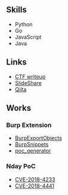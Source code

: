 ## Skills

- Python
- Go
- JavaScript
- Java

## Links

- [CTF writeup](https://ctftime.org/team/51588)
- [SlideShare](https://speakerdeck.com/howmuch515)
- [Qiita](https://qiita.com/howmuch515)

## Works

### Burp Extension

- [BurpExportObjects](https://github.com/howmuch515/BurpExportObjects)
- [BurpSnippets](https://github.com/howmuch515/BurpSnippets)
- [poc_generator](https://github.com/howmuch515/poc_generator)

### Nday PoC

- [CVE-2018-4233](https://gist.github.com/howmuch515/1ec13bb47e0c726097b790b10e4d7de6)
- [CVE-2018-4441](https://gist.github.com/howmuch515/1aecbd35ca8e634fd5425db4e0294be2)


<!--
**howmuch515/howmuch515** is a ✨ _special_ ✨ repository because its `README.md` (this file) appears on your GitHub profile.

Here are some ideas to get you started:

- 🔭 I’m currently working on ...
- 🌱 I’m currently learning ...
- 👯 I’m looking to collaborate on ...
- 🤔 I’m looking for help with ...
- 💬 Ask me about ...
- 📫 How to reach me: ...
- 😄 Pronouns: ...
- ⚡ Fun fact: ...
-->
